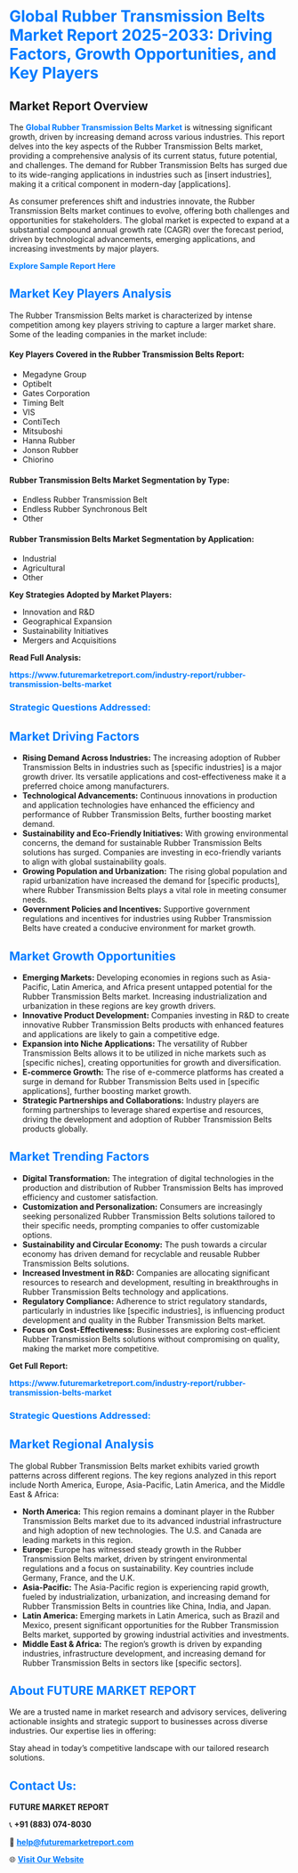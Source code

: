 <h1 style="color: #007BFF;">Global Rubber Transmission Belts Market Report 2025-2033: Driving Factors, Growth Opportunities, and Key Players</h1>

<section id="overview">
<h2>Market Report Overview</h2>
<p>The <a href="https://www.futuremarketreport.com/industry-report/rubber-transmission-belts-market" style="color: #007BFF; text-decoration: none;"><strong>Global Rubber Transmission Belts Market</strong></a> is witnessing significant growth, driven by increasing demand across various industries. This report delves into the key aspects of the Rubber Transmission Belts market, providing a comprehensive analysis of its current status, future potential, and challenges. The demand for Rubber Transmission Belts has surged due to its wide-ranging applications in industries such as [insert industries], making it a critical component in modern-day [applications].</p>
<p>As consumer preferences shift and industries innovate, the Rubber Transmission Belts market continues to evolve, offering both challenges and opportunities for stakeholders. The global market is expected to expand at a substantial compound annual growth rate (CAGR) over the forecast period, driven by technological advancements, emerging applications, and increasing investments by major players.</p>
</section>

<section id="overview">
<p><a href="https://www.futuremarketreport.com/request-sample/reportId=88906" style="color: #007BFF; text-decoration: none;"><strong>Explore Sample Report Here</strong></a></p>
</section>

<section id="key-players">
<h2 style="color: #007BFF;">Market Key Players Analysis</h2>
<p>The Rubber Transmission Belts market is characterized by intense competition among key players striving to capture a larger market share. Some of the leading companies in the market include:</p>
<h4>Key Players Covered in the Rubber Transmission Belts Report:</h4>
<ul><li>Megadyne Group</li><li>Optibelt</li><li>Gates Corporation</li><li>Timing Belt</li><li>VIS</li><li>ContiTech</li><li>Mitsuboshi</li><li>Hanna Rubber</li><li>Jonson Rubber</li><li>Chiorino</li></ul>
<h4>Rubber Transmission Belts Market Segmentation by Type:</h4>
<ul><li>Endless Rubber Transmission Belt</li><li>Endless Rubber Synchronous Belt</li><li>Other</li></ul>

<h4>Rubber Transmission Belts Market Segmentation by Application:</h4>
<ul><li>Industrial</li><li>Agricultural</li><li>Other</li></ul>
<p><strong>Key Strategies Adopted by Market Players:</strong></p>
<ul>
<li>Innovation and R&D</li>
<li>Geographical Expansion</li>
<li>Sustainability Initiatives</li>
<li>Mergers and Acquisitions</li>
</ul>
</section>

<section>
<p><strong>Read Full Analysis: </strong></p><a href="https://www.futuremarketreport.com/industry-report/rubber-transmission-belts-market" style="color: #007BFF; text-decoration: none;"><strong>https://www.futuremarketreport.com/industry-report/rubber-transmission-belts-market</strong></a>
<h3 style="color: #007BFF;">Strategic Questions Addressed:</h3>
</section>

<section id="driving-factors">
<h2 style="color: #007BFF;">Market Driving Factors</h2>
<ul>
<li><strong>Rising Demand Across Industries:</strong> The increasing adoption of Rubber Transmission Belts in industries such as [specific industries] is a major growth driver. Its versatile applications and cost-effectiveness make it a preferred choice among manufacturers.</li>
<li><strong>Technological Advancements:</strong> Continuous innovations in production and application technologies have enhanced the efficiency and performance of Rubber Transmission Belts, further boosting market demand.</li>
<li><strong>Sustainability and Eco-Friendly Initiatives:</strong> With growing environmental concerns, the demand for sustainable Rubber Transmission Belts solutions has surged. Companies are investing in eco-friendly variants to align with global sustainability goals.</li>
<li><strong>Growing Population and Urbanization:</strong> The rising global population and rapid urbanization have increased the demand for [specific products], where Rubber Transmission Belts plays a vital role in meeting consumer needs.</li>
<li><strong>Government Policies and Incentives:</strong> Supportive government regulations and incentives for industries using Rubber Transmission Belts have created a conducive environment for market growth.</li>
</ul>
</section>

<section id="growth-opportunities">
<h2 style="color: #007BFF;">Market Growth Opportunities</h2>
<ul>
<li><strong>Emerging Markets:</strong> Developing economies in regions such as Asia-Pacific, Latin America, and Africa present untapped potential for the Rubber Transmission Belts market. Increasing industrialization and urbanization in these regions are key growth drivers.</li>
<li><strong>Innovative Product Development:</strong> Companies investing in R&D to create innovative Rubber Transmission Belts products with enhanced features and applications are likely to gain a competitive edge.</li>
<li><strong>Expansion into Niche Applications:</strong> The versatility of Rubber Transmission Belts allows it to be utilized in niche markets such as [specific niches], creating opportunities for growth and diversification.</li>
<li><strong>E-commerce Growth:</strong> The rise of e-commerce platforms has created a surge in demand for Rubber Transmission Belts used in [specific applications], further boosting market growth.</li>
<li><strong>Strategic Partnerships and Collaborations:</strong> Industry players are forming partnerships to leverage shared expertise and resources, driving the development and adoption of Rubber Transmission Belts products globally.</li>
</ul>
</section>

<section id="trending-factors">
<h2 style="color: #007BFF;">Market Trending Factors</h2>
<ul>
<li><strong>Digital Transformation:</strong> The integration of digital technologies in the production and distribution of Rubber Transmission Belts has improved efficiency and customer satisfaction.</li>
<li><strong>Customization and Personalization:</strong> Consumers are increasingly seeking personalized Rubber Transmission Belts solutions tailored to their specific needs, prompting companies to offer customizable options.</li>
<li><strong>Sustainability and Circular Economy:</strong> The push towards a circular economy has driven demand for recyclable and reusable Rubber Transmission Belts solutions.</li>
<li><strong>Increased Investment in R&D:</strong> Companies are allocating significant resources to research and development, resulting in breakthroughs in Rubber Transmission Belts technology and applications.</li>
<li><strong>Regulatory Compliance:</strong> Adherence to strict regulatory standards, particularly in industries like [specific industries], is influencing product development and quality in the Rubber Transmission Belts market.</li>
<li><strong>Focus on Cost-Effectiveness:</strong> Businesses are exploring cost-efficient Rubber Transmission Belts solutions without compromising on quality, making the market more competitive.</li>
</ul>
</section>

<section>
<p><strong>Get Full Report: </strong></p><a href="https://www.futuremarketreport.com/industry-report/rubber-transmission-belts-market" style="color: #007BFF; text-decoration: none;"><strong>https://www.futuremarketreport.com/industry-report/rubber-transmission-belts-market</strong></a>
<h3 style="color: #007BFF;">Strategic Questions Addressed:</h3>
</section>


<section id="regional-analysis">
<h2 style="color: #007BFF;">Market Regional Analysis</h2>
<p>The global Rubber Transmission Belts market exhibits varied growth patterns across different regions. The key regions analyzed in this report include North America, Europe, Asia-Pacific, Latin America, and the Middle East & Africa:</p>
<ul>
<li><strong>North America:</strong> This region remains a dominant player in the Rubber Transmission Belts market due to its advanced industrial infrastructure and high adoption of new technologies. The U.S. and Canada are leading markets in this region.</li>
<li><strong>Europe:</strong> Europe has witnessed steady growth in the Rubber Transmission Belts market, driven by stringent environmental regulations and a focus on sustainability. Key countries include Germany, France, and the U.K.</li>
<li><strong>Asia-Pacific:</strong> The Asia-Pacific region is experiencing rapid growth, fueled by industrialization, urbanization, and increasing demand for Rubber Transmission Belts in countries like China, India, and Japan.</li>
<li><strong>Latin America:</strong> Emerging markets in Latin America, such as Brazil and Mexico, present significant opportunities for the Rubber Transmission Belts market, supported by growing industrial activities and investments.</li>
<li><strong>Middle East & Africa:</strong> The region’s growth is driven by expanding industries, infrastructure development, and increasing demand for Rubber Transmission Belts in sectors like [specific sectors].</li>
</ul>
</section>

<footer>
<h2 style="color: #007BFF;">About FUTURE MARKET REPORT</h2>
<p>We are a trusted name in market research and advisory services, delivering actionable insights and strategic support to businesses across diverse industries. Our expertise lies in offering:</p>

<p>Stay ahead in today’s competitive landscape with our tailored research solutions.</p>

<h2 style="color: #007BFF;">Contact Us:</h2>
<p><strong>FUTURE MARKET REPORT</strong></p>
<p>📞 <strong>+91 (883) 074-8030</strong></p>
<p>📧 <strong><a href="mailto:help@futuremarketreport.com" style="color: #007BFF;">help@futuremarketreport.com</a></strong></p>
<p>🌐 <strong><a href="https://www.futuremarketreport.com/" style="color: #007BFF;">Visit Our Website</a></strong></p>
</footer>